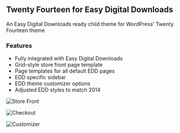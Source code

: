 Twenty Fourteen for Easy Digital Downloads
------

An Easy Digital Downloads ready child theme for WordPress' Twenty Fourteen theme

### Features

* Fully integrated with Easy Digital Downloads
* Grid-style store front page template
* Page templates for all default EDD pages
* EDD specific sidebar
* EDD theme customizer options
* Adjusted EDD styles to match 2014

![Store Front](http://seandavis.co/wp-content/uploads/2014/02/store-front.png "Store Front")

![Checkout](http://seandavis.co/wp-content/uploads/2014/02/checkout.png "Checkout")

![Customizer](http://seandavis.co/wp-content/uploads/2014/02/customizer.png "Customizer")